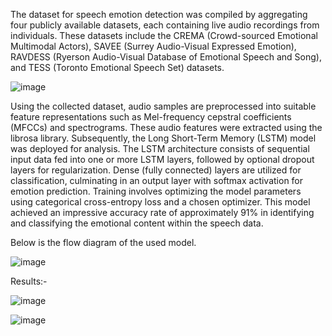 The dataset for speech emotion detection was compiled by aggregating four publicly available datasets, each containing live audio recordings from individuals. These datasets include the CREMA (Crowd-sourced Emotional Multimodal Actors), SAVEE (Surrey Audio-Visual Expressed Emotion), RAVDESS (Ryerson Audio-Visual Database of Emotional Speech and Song), and TESS (Toronto Emotional Speech Set) datasets.

![image](https://github.com/Hackathon2024-March/sherlocked/assets/72347511/8186a52c-b189-4a2f-b838-16f8b320fb24)

Using the collected dataset, audio samples are preprocessed into suitable feature representations such as Mel-frequency cepstral coefficients (MFCCs) and spectrograms. These audio features were extracted using the librosa library. Subsequently, the Long Short-Term Memory (LSTM) model was deployed for analysis.  The LSTM architecture consists of sequential input data fed into one or more LSTM layers, followed by optional dropout layers for regularization. Dense (fully connected) layers are utilized for classification, culminating in an output layer with softmax activation for emotion prediction. Training involves optimizing the model parameters using categorical cross-entropy loss and a chosen optimizer.  This model achieved an impressive accuracy rate of approximately 91% in identifying and classifying the emotional content within the speech data.

Below is the flow diagram of the used model.

![image](https://github.com/Hackathon2024-March/sherlocked/assets/72347511/ab7391d6-9280-4b03-8a5c-28d70adce41b)

Results:- 

![image](https://github.com/Hackathon2024-March/sherlocked/assets/72347511/3a62497a-7598-4adf-bcff-f30e92c9f895)

![image](https://github.com/Hackathon2024-March/sherlocked/assets/72347511/143a667a-88a6-4ff4-ab05-586b101bfc2a)

